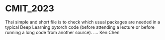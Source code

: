 # CMIT_2023
Thsi simple and short file is to check which usual packages are needed
in a typical Deep Learning pytorch code 
(before attending a lecture or before running a long code from another source). ....  Ken Chen
